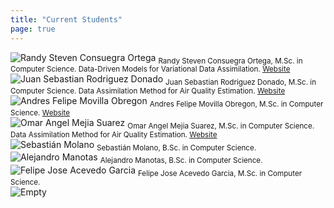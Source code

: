 ```yaml
---
title: "Current Students"
page: true
---
```


<div class="images-table">
	<div class="card">
		<img src="images/randy-consuegra.jpg" alt="Randy Steven Consuegra Ortega"/>
		<sub>
			Randy Steven Consuegra Ortega, M.Sc. in Computer Science. Data-Driven Models for Variational Data Assimilation. <a href="https://sites.google.com/view/rsconsuegra/home" target="_blank">Website</a>
		</sub>
	</div>
	<div class="card">
		<img src="images/juan-rodriguez.jpg" alt="Juan Sebastian Rodriguez Donado"/>
		<sub>
			Juan Sebastian Rodriguez Donado, M.Sc. in Computer Science. Data Assimilation Method for Air Quality Estimation.
			<a href="https://sjdonado.github.io" target="_blank">Website</a>
		</sub>
	</div>
	<div class="card">
		<img src="images/andres-movilla.jpg" alt="Andres Felipe Movilla Obregon"/>
		<sub>
			Andres Felipe Movilla Obregon, M.Sc. in Computer Science.
			<a href="https://andremov.github.io" target="_blank">Website</a>
		</sub>
	</div>
	<div class="card">
		<img src="images/omar-mejia.jpg" alt="Omar Angel Mejia Suarez"/>
		<sub>
			Omar Angel Mejia Suarez, M.Sc. in Computer Science. Data Assimilation Method for Air Quality Estimation. 
			<a href="https://sites.google.com/view/omarmejiasuarez/inicio" target="_blank">Website</a>
		</sub>
	</div>
	<div class="card">
		<img src="images/sebastian-molano.jpg" alt="Sebastián Molano"/>
		<sub>
			Sebastián Molano, B.Sc. in Computer Science.
		</sub>
	</div>
	<div class="card">
		<img src="images/alejandro-manotas.jpg" alt="Alejandro Manotas"/>
		<sub>
			Alejandro Manotas, B.Sc. in Computer Science.
		</sub>
	</div>
	<div class="card">
		<img src="images/felipe-acevedo.jpg" alt="Felipe Jose Acevedo Garcia"/>
		<sub>
			Felipe Jose Acevedo Garcia, M.Sc. in Computer Science.
		</sub>
	</div>
	<div class="card">
		<img src="images/empty.png" alt="Empty"/>
		<sub></sub>
	</div>
</div>

